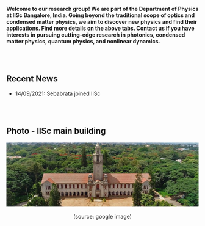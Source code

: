 **Welcome to our research group! We are part of the Department of Physics at IISc Bangalore, India. Going beyond the traditional scope of optics and condensed matter physics, we aim to discover new physics and find their applications. Find more details on the above tabs. Contact us if you have interests in pursuing cutting-edge research in photonics, condensed matter physics, quantum physics, and nonlinear dynamics.** 

<br/><br/>


## Recent News
  - 14/09/2021: Sebabrata joined IISc 

<br/><br/>

## Photo - IISc main building
<p align="center">
<img src="imageN/IIScBangalore.jpeg" width="670"/>
</p>

<p align="center">
(source: google image)
</p>
